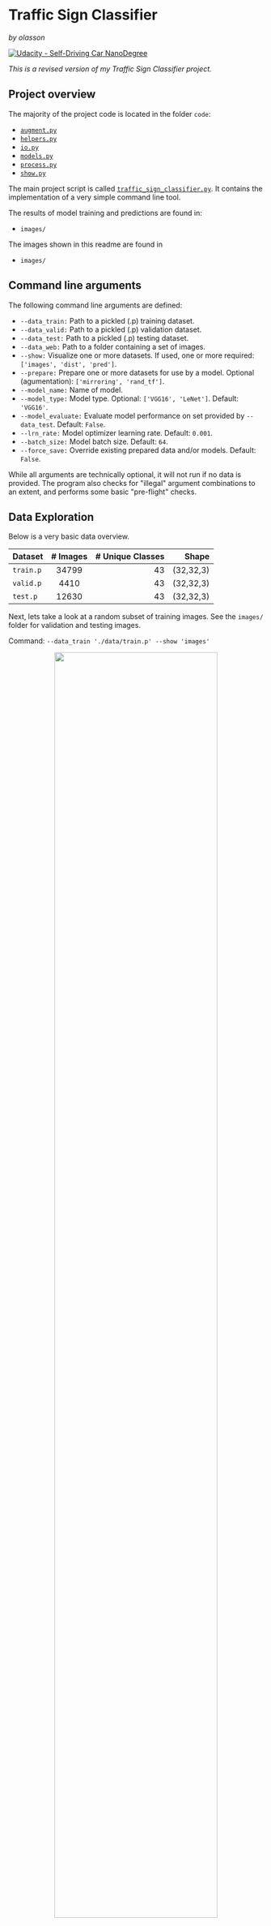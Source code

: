 # **Traffic Sign Classifier** 

*by olasson*

[![Udacity - Self-Driving Car NanoDegree](https://s3.amazonaws.com/udacity-sdc/github/shield-carnd.svg)](http://www.udacity.com/drive)

*This is a revised version of my Traffic Sign Classifier project.*

## Project overview

The majority of the project code is located in the folder `code`:

* [`augment.py`](https://github.com/olasson/SDCND-Term1-Project2-TrafficSignClassifier/blob/master/code/augment.py)
* [`helpers.py`](https://github.com/olasson/SDCND-Term1-Project2-TrafficSignClassifier/blob/master/code/helpers.py)
* [`io.py`](https://github.com/olasson/SDCND-Term1-Project2-TrafficSignClassifier/blob/master/code/io.py)
* [`models.py`](https://github.com/olasson/SDCND-Term1-Project2-TrafficSignClassifier/blob/master/code/models.py)
* [`process.py`](https://github.com/olasson/SDCND-Term1-Project2-TrafficSignClassifier/blob/master/code/process.py)
* [`show.py`](https://github.com/olasson/SDCND-Term1-Project2-TrafficSignClassifier/blob/master/code/show.py)

The main project script is called [`traffic_sign_classifier.py`](https://github.com/olasson/SDCND-Term1-Project1-DetectLaneLines/blob/master/traffic_sign_classifier.py). It contains the implementation of a very simple command line tool.

The results of model training and predictions are found in:
* `images/`

The images shown in this readme are found in 

* `images/`

## Command line arguments

The following command line arguments are defined:
* `--data_train:` Path to a pickled (.p) training dataset.
* `--data_valid:` Path to a pickled (.p) validation dataset.
* `--data_test:` Path to a pickled (.p) testing dataset.
* `--data_web:` Path to a folder containing a set of images.
* `--show:` Visualize one or more datasets. If used, one or more required: `['images', 'dist', 'pred']`. 
* `--prepare:` Prepare one or more datasets for use by a model. Optional (agumentation): `['mirroring', 'rand_tf']`.
* `--model_name:` Name of model.
* `--model_type:` Model type. Optional: `['VGG16', 'LeNet']`. Default: `'VGG16'`.
* `--model_evaluate:` Evaluate model performance on set provided by `--data_test`. Default: `False`.
* `--lrn_rate:` Model optimizer learning rate. Default: `0.001`.
* `--batch_size:` Model batch size. Default: `64`.
* `--force_save:` Override existing prepared data and/or models. Default: `False`.

While all arguments are technically optional, it will not run if no data is provided. The program also checks for "illegal" argument combinations to an extent, and performs some basic "pre-flight" checks.

## Data Exploration

Below is a very basic data overview.

| Dataset   |      # Images      |  # Unique Classes |  Shape |
|----------|:-------------:|------:|------:|
| `train.p` |  34799 | 43 | (32,32,3) |
| `valid.p` |  4410 | 43 | (32,32,3) |
| `test.p` |  12630 | 43 | (32,32,3) |

Next, lets take a look at a random subset of training images. See the `images/` folder for validation and testing images. 

Command: `--data_train './data/train.p' --show 'images'`

<p align="center">
  <img width="80%" height="80%" src="https://github.com/olasson/SDCND-Term1-Project2-TrafficSignClassifier/blob/master/images/rand_images_train.png">
</p>

*Observation 1:* The images have uneven brightness. This should be corrected for in the pre processing step. 

Next, lets compare the class distributions (click on image to enlarge). 

Command: 

`--data_train './data/train.p' --data_valid './data/valid.p' --data_test './data/test.p' --show 'dist'`

<p align="center">
  <img width="80%" height="80%" src="https://github.com/olasson/SDCND-Term1-Project2-TrafficSignClassifier/blob/master/images/raw_dist_comp.png">
</p>

*Observation 2:* Very uneven training distribution, which could lead to overfitting.

## Data Preparation

This section is concerned with preparing the datasets for use by a model.

The command used for creating the "prepared" datasets:

 `--data_train './data/train.p' --data_valid './data/valid.p' --data_test './data/test.p' --prepare 'mirroring' 'rand_tf'`

### Augmentation

This attempts to counter *Observation 2* in the previous section through artificially creating more training images until an uniform distribution is created. 

Relevant code: `code/augment.py`

#### Mirroring

It is possible to mirror certain classes to imitate others. This is "formalized" in the following mirror map found in `traffic_sign_classifier.py`:

    MIRROR_MAP = [-1, -1, -1, -1, -1, -1, -1, -1, -1, -1,
                  -1, 11, 12, 13, -1, 15, -1, 17, 18, 20,
                  19, -1, 22, -1, -1, -1, 26, -1, -1, -1,
                  30, -1, -1, 34, 33, 35, 37, 36, 39, 38,
                  -1, -1, -1]

The mirror map defines a mapping where *`Class i` is mirrored to imitate `Class mirror_map[i]`*. For example, "Turn Left Ahead" is mirrored to imitate "Turn Right Ahead". The mirror map is used by `augment_data_by_mirroring()`.

#### Random transformations

By applying one or more (up to four) random transformations, new images can be created from existing ones. The following random transformations are defined in `code/augment.py`:

* `scale_image()`
* `translate_image()`
* `prespective_transform()`
* `rotate_image()`

All transformations preserve the original image dimensions. One or more of these is applied by `random_transforms()` which in turn is called by `augment_data_by_random_transform()`. It will apply random transformation to each class until a target count for each class is reached. 

<p align="center">
  <img width="80%" height="80%" src="https://github.com/olasson/SDCND-Term1-Project2-TrafficSignClassifier/blob/master/images/random_transforms.png">
</p>

For this project, I only applied agumentation to `train.p`. Lets take a look at the distribution after augmentation. 

Command: 

`--data_train './data/prepared_train.p' --data_valid './data/prepared_valid.p' --data_test './data/prepared_test.p' --show 'dist'`

<p align="center">
  <img width="80%" height="80%" src="https://github.com/olasson/SDCND-Term1-Project2-TrafficSignClassifier/blob/master/images/prepared_dist_comp.png">
</p>
            
#### Pre-processing

This step is concerned with establishing a "minimum quality" of data that is fed to the model.

Relevant code: `code/process.py`

#### Histogram Equalization. 

In order to combat uneven brightness, histogram equalization (CLAHE) is applied by `histogram_equalization()`. 

<p align="center">
  <img width="80%" height="80%" src="https://github.com/olasson/SDCND-Term1-Project2-TrafficSignClassifier/blob/master/images/preproc_hist_eq.png">
</p>

The brightness of the images in the bottom row is more equal. Hopefully this will allow the model to focus more on the physical features of the signs, and less on the brightness. 

#### Grayscale

In order to lighten the computation load, grayscale conversion is applied by `grayscale()`. 

#### Normalization 

In order to ensure a set range of values the model has to learn, and in turn (hopefully) cause faster optimizer convergence, normalization is applied by `normalize()`.

## Models

This section defines the models used in the project. 

Relevant code: `code/models.py`

### VGG16 Inspired

The first model, called `VGG16_50_16` is inspired by the [VGG16 architecture](https://neurohive.io/en/popular-networks/vgg16/). A model summary follows below: 

    _________________________________________________________________
    Layer (type)                 Output Shape              Param #   
    =================================================================
    conv2d (Conv2D)              (None, 32, 32, 8)         208       
    _________________________________________________________________
    activation (Activation)      (None, 32, 32, 8)         0         
    _________________________________________________________________
    batch_normalization (BatchNo (None, 32, 32, 8)         32        
    _________________________________________________________________
    max_pooling2d (MaxPooling2D) (None, 16, 16, 8)         0         
    _________________________________________________________________
    conv2d_1 (Conv2D)            (None, 16, 16, 16)        1168      
    _________________________________________________________________
    activation_1 (Activation)    (None, 16, 16, 16)        0         
    _________________________________________________________________
    batch_normalization_1 (Batch (None, 16, 16, 16)        64        
    _________________________________________________________________
    conv2d_2 (Conv2D)            (None, 16, 16, 16)        2320      
    _________________________________________________________________
    activation_2 (Activation)    (None, 16, 16, 16)        0         
    _________________________________________________________________
    batch_normalization_2 (Batch (None, 16, 16, 16)        64        
    _________________________________________________________________
    max_pooling2d_1 (MaxPooling2 (None, 8, 8, 16)          0         
    _________________________________________________________________
    conv2d_3 (Conv2D)            (None, 8, 8, 32)          4640      
    _________________________________________________________________
    activation_3 (Activation)    (None, 8, 8, 32)          0         
    _________________________________________________________________
    batch_normalization_3 (Batch (None, 8, 8, 32)          128       
    _________________________________________________________________
    conv2d_4 (Conv2D)            (None, 8, 8, 32)          9248      
    _________________________________________________________________
    activation_4 (Activation)    (None, 8, 8, 32)          0         
    _________________________________________________________________
    batch_normalization_4 (Batch (None, 8, 8, 32)          128       
    _________________________________________________________________
    conv2d_5 (Conv2D)            (None, 8, 8, 32)          9248      
    _________________________________________________________________
    activation_5 (Activation)    (None, 8, 8, 32)          0         
    _________________________________________________________________
    batch_normalization_5 (Batch (None, 8, 8, 32)          128       
    _________________________________________________________________
    max_pooling2d_2 (MaxPooling2 (None, 4, 4, 32)          0         
    _________________________________________________________________
    flatten (Flatten)            (None, 512)               0         
    _________________________________________________________________
    dense (Dense)                (None, 128)               65664     
    _________________________________________________________________
    activation_6 (Activation)    (None, 128)               0         
    _________________________________________________________________
    batch_normalization_6 (Batch (None, 128)               512       
    _________________________________________________________________
    dropout (Dropout)            (None, 128)               0         
    _________________________________________________________________
    flatten_1 (Flatten)          (None, 128)               0         
    _________________________________________________________________
    dense_1 (Dense)              (None, 128)               16512     
    _________________________________________________________________
    activation_7 (Activation)    (None, 128)               0         
    _________________________________________________________________
    batch_normalization_7 (Batch (None, 128)               512       
    _________________________________________________________________
    dropout_1 (Dropout)          (None, 128)               0         
    _________________________________________________________________
    dense_2 (Dense)              (None, 43)                5547      
    _________________________________________________________________
    activation_8 (Activation)    (None, 43)                0         
    =================================================================
    Total params: 116,123
    Trainable params: 115,339
    Non-trainable params: 784


All activation layers are of type `relu`, except for `activation_8` which is `softmax`. 

### LeNet Inspired

The first model, called `LeNet_50_16` is inspired by [LeNet architecture](https://en.wikipedia.org/wiki/LeNet). A model summary follows below:

    _________________________________________________________________
    Layer (type)                 Output Shape              Param #   
    =================================================================
    conv2d (Conv2D)              (None, 28, 28, 6)         156       
    _________________________________________________________________
    activation (Activation)      (None, 28, 28, 6)         0         
    _________________________________________________________________
    max_pooling2d (MaxPooling2D) (None, 14, 14, 6)         0         
    _________________________________________________________________
    conv2d_1 (Conv2D)            (None, 10, 10, 16)        2416      
    _________________________________________________________________
    activation_1 (Activation)    (None, 10, 10, 16)        0         
    _________________________________________________________________
    max_pooling2d_1 (MaxPooling2 (None, 5, 5, 16)          0         
    _________________________________________________________________
    flatten (Flatten)            (None, 400)               0         
    _________________________________________________________________
    dense (Dense)                (None, 120)               48120     
    _________________________________________________________________
    activation_2 (Activation)    (None, 120)               0         
    _________________________________________________________________
    dense_1 (Dense)              (None, 84)                10164     
    _________________________________________________________________
    activation_3 (Activation)    (None, 84)                0         
    _________________________________________________________________
    dropout (Dropout)            (None, 84)                0         
    _________________________________________________________________
    dense_2 (Dense)              (None, 43)                3655      
    _________________________________________________________________
    activation_4 (Activation)    (None, 43)                0         
    =================================================================
    Total params: 64,511
    Trainable params: 64,511
    Non-trainable params: 0

All activation layers are of type `relu`, except for `activation_4` which is `softmax`. 

### Training

The user has the option to specify a couple of hyperparameters through the command line namely `lrn_rate`, `batch_size` and `max_epochs`. While the first two are fairly stright forward, `max_epochs` is, as the name implies, not necessarily the number of epochs training will run for. This is due to the Keras callback implemented like so

    MODEL_TRAINING_PATIENCE = 5
    MODEL_TRAINING_MODE = 'max'
    MODEL_TRAINING_METRIC = 'val_accuracy'
    MODEL_TRAINING_MIN_DELTA = 0.001
    
    ...
    
    early_stopping = EarlyStopping(monitor = MODEL_TRAINING_METRIC, 
                                   patience = MODEL_TRAINING_PATIENCE, min_delta = MODEL_TRAINING_MIN_DELTA, 
                                   mode = MODEL_TRAINING_MODE, restore_best_weights = True)

 
In plain english, this callback does the following: *Stop the traning if there has not been a `min_delta` improvement in the metric `monitor` for `patience` epochs.* With the specified values: *Stop the traning if there has not been a `0.001` improvement in the metric `val_accuracy` for `5` epochs.*

This will prevent the training for running while no "meaningful" improvement in accuracy is achieved. It is worth noting that this in no way guarantees the best training. 

## Results

| Model Name    | Stop Epoch/User Epoch  | Validation accuracy | Test set accuracy  |
| :---        |    :----:   |          ---: |          ---: |
| `LeNet_50_16`      | 17/50      | 0.9560   | 0.8850   |
| `VGG16_50_16`   | 21/50        | 0.9780      | 0.9510      |

## Project Shortcomings

